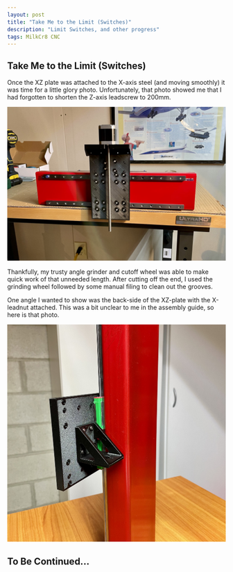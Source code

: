 ```yaml
---
layout: post
title: "Take Me to the Limit (Switches)"
description: "Limit Switches, and other progress"
tags: MilkCr8 CNC
---
```

## Take Me to the Limit (Switches)

Once the XZ plate was attached to the X-axis steel (and moving smoothly) it was time for a little glory photo.  Unfortunately, that photo showed me that I had forgotten to shorten the Z-axis leadscrew to 200mm.  

![MilkCr8 CNC frame](/assets/images/X-axis.jpeg)

Thankfully, my trusty angle grinder and cutoff wheel was able to make quick work of that unneeded length.  After cutting off the end, I used the grinding wheel followed by some manual filing to clean out the grooves.

One angle I wanted to show was the back-side of the XZ-plate with the X-leadnut attached.  This was a bit unclear to me in the assembly guide, so here is that photo.

![MilkCr8 CNC frame](/assets/images/XZ-Plate.jpeg)

## To Be Continued... ##
